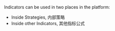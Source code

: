 Indicators can be used in two places in the platform:
* Inside Strategies, 内部策略
* Inside other Indicators, 其他指标公式
